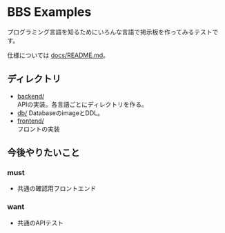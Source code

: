 # BBS Examples

プログラミング言語を知るためにいろんな言語で掲示板を作ってみるテストです。

仕様については [docs/README.md](./docs/README.md)。

## ディレクトリ

- [backend/](./backend/)  
  APIの実装。各言語ごとにディレクトリを作る。
- [db/](./db/)
  DatabaseのimageとDDL。
- [frontend/](./frontend/)  
  フロントの実装

## 今後やりたいこと

### must

- 共通の確認用フロントエンド

### want

- 共通のAPIテスト
